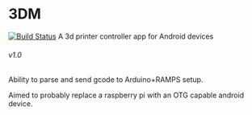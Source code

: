 # 3DM
[![Build Status](https://travis-ci.com/nlACh/3DM.svg?branch=master)](https://github.com/nlACh/3DM)
A 3d printer controller app for Android devices

###### v1.0

Ability to parse and send gcode to Arduino+RAMPS setup.

Aimed to probably replace a raspberry pi with an OTG capable android device.
